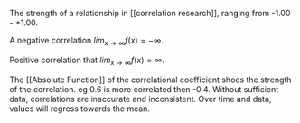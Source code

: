 The strength of a relationship in [[correlation research]], ranging from -1.00 - +1.00. 

A negative correlation $lim_{x \to \infty}f(x) = -\infty$. 

Positive correlation that  $lim_{x \to \infty}f(x) = \infty$. 

The [[Absolute Function]] of the correlational coefficient shoes the strength of the correlation. eg 0.6 is more correlated then -0.4. Without sufficient data, correlations are inaccurate and inconsistent. Over time and data, values will regress towards the mean. 